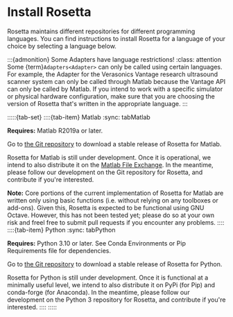 # Install Rosetta

Rosetta maintains different repositories for different programming languages. You can find instructions to install Rosetta for a language of your choice by selecting a language below.

:::{admonition} Some Adapters have language restrictions!
:class: attention
Some {term}`Adapters<Adapter>` can only be called using certain languages. For example, the Adapter for the Verasonics Vantage research ultrasound scanner system can only be called through Matlab because the Vantage API can only be called by Matlab. If you intend to work with a specific simulator or physical hardware configuration, make sure that you are choosing the version of Rosetta that's written in the appropriate language.
:::

:::::{tab-set}
::::{tab-item} Matlab
:sync: tabMatlab

**Requires:** Matlab R2019a or later.

Go to [the Git repository](https://github.com/rosetta-code/rosetta-matlab) to download a stable release of Rosetta for Matlab.

Rosetta for Matlab is still under development. Once it is operational, we intend to also distribute it on the [Matlab File Exchange](https://www.mathworks.com/matlabcentral/fileexchange). In the meantime, please follow our development on the Git repository for Rosetta, and contribute if you're interested.

**Note:** Core portions of the current implementation of Rosetta for Matlab are written only using basic functions (i.e. without relying on any toolboxes or add-ons). Given this, Rosetta is expected to be functional using GNU Octave. However, this has not been tested yet; please do so at your own risk and freel free to submit pull requests if you encounter any problems.
::::
::::{tab-item} Python
:sync: tabPython

**Requires:** Python 3.10 or later. See Conda Environments or Pip Requirements file for dependencies.

Go to [the Git repository](https://github.com/rosetta-code/rosetta-py3) to download a stable release of Rosetta for Python.

Rosetta for Python is still under development. Once it is functional at a minimally useful level, we intend to also distribute it on PyPi (for Pip) and conda-forge (for Anaconda). In the meantime, please follow our development on the Python 3 repository for Rosetta, and contribute if you're interested.
::::
:::::
